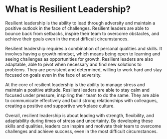 What is Resilient Leadership?
============================================================================

Resilient leadership is the ability to lead through adversity and maintain a positive outlook in the face of challenges. Resilient leaders are able to bounce back from setbacks, inspire their team to overcome obstacles, and achieve their goals even in the most difficult circumstances.

Resilient leadership requires a combination of personal qualities and skills. It involves having a growth mindset, which means being open to learning and seeing challenges as opportunities for growth. Resilient leaders are also adaptable, able to pivot when necessary and find new solutions to problems. They are persistent and determined, willing to work hard and stay focused on goals even in the face of adversity.

At the core of resilient leadership is the ability to manage stress and maintain a positive attitude. Resilient leaders are able to stay calm and focused under pressure, inspiring their team to do the same. They are able to communicate effectively and build strong relationships with colleagues, creating a positive and supportive workplace culture.

Overall, resilient leadership is about leading with strength, flexibility, and adaptability during times of stress and uncertainty. By developing these skills and qualities, leaders can inspire and motivate their team to overcome challenges and achieve success, even in the most difficult circumstances.
